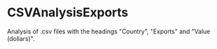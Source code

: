 # CSVAnalysisExports

Analysis of .csv files with the headings "Country", "Exports" and "Value (dollars)". 
